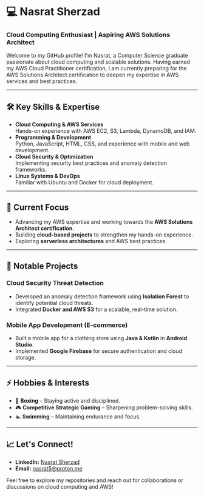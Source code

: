 # 💻 Nasrat Sherzad

### Cloud Computing Enthusiast | Aspiring AWS Solutions Architect

Welcome to my GitHub profile! I'm Nasrat, a Computer Science graduate passionate about cloud computing and scalable solutions. Having earned my AWS Cloud Practitioner certification, I am currently preparing for the AWS Solutions Architect certification to deepen my expertise in AWS services and best practices.

---

## 🛠️ Key Skills & Expertise
- **Cloud Computing & AWS Services**  
  Hands-on experience with AWS EC2, S3, Lambda, DynamoDB, and IAM.
- **Programming & Development**  
  Python, JavaScript, HTML, CSS, and experience with mobile and web development.
- **Cloud Security & Optimization**  
  Implementing security best practices and anomaly detection frameworks.
- **Linux Systems & DevOps**  
  Familiar with Ubuntu and Docker for cloud deployment.

---

## 🚀 Current Focus
- Advancing my AWS expertise and working towards the **AWS Solutions Architect certification**.
- Building **cloud-based projects** to strengthen my hands-on experience.
- Exploring **serverless architectures** and AWS best practices.

---

## 🌟 Notable Projects
### **Cloud Security Threat Detection**  
- Developed an anomaly detection framework using **Isolation Forest** to identify potential cloud threats.  
- Integrated **Docker and AWS S3** for a scalable, real-time solution.  

### **Mobile App Development (E-commerce)**  
- Built a mobile app for a clothing store using **Java & Kotlin** in **Android Studio**.  
- Implemented **Google Firebase** for secure authentication and cloud storage.

---

## ⚡ Hobbies & Interests
- 🥊 **Boxing** – Staying active and disciplined.
- 🎮 **Competitive Strategic Gaming** – Sharpening problem-solving skills.
- 🏊 **Swimming** – Maintaining endurance and focus.

---

## 📈 Let's Connect!
- **LinkedIn:** [Nasrat Sherzad](https://www.linkedin.com/in/nasrat-sherzad-4a7030335/)
- **Email:** nasrat5@proton.me

Feel free to explore my repositories and reach out for collaborations or discussions on cloud computing and AWS!

